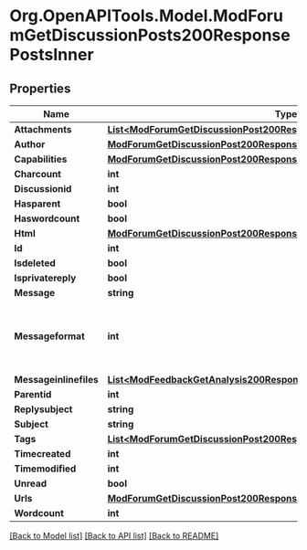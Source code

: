 # Org.OpenAPITools.Model.ModForumGetDiscussionPosts200ResponsePostsInner

## Properties

Name | Type | Description | Notes
------------ | ------------- | ------------- | -------------
**Attachments** | [**List&lt;ModForumGetDiscussionPost200ResponsePostAttachmentsInner&gt;**](ModForumGetDiscussionPost200ResponsePostAttachmentsInner.md) |  | [optional] 
**Author** | [**ModForumGetDiscussionPost200ResponsePostAuthor**](ModForumGetDiscussionPost200ResponsePostAuthor.md) |  | [optional] 
**Capabilities** | [**ModForumGetDiscussionPost200ResponsePostCapabilities**](ModForumGetDiscussionPost200ResponsePostCapabilities.md) |  | [optional] 
**Charcount** | **int** | charcount | [optional] 
**Discussionid** | **int** | discussionid | [optional] 
**Hasparent** | **bool** | hasparent | [optional] 
**Haswordcount** | **bool** | haswordcount | [optional] 
**Html** | [**ModForumGetDiscussionPost200ResponsePostHtml**](ModForumGetDiscussionPost200ResponsePostHtml.md) |  | [optional] 
**Id** | **int** | id | [optional] 
**Isdeleted** | **bool** | isdeleted | [optional] 
**Isprivatereply** | **bool** | isprivatereply | [optional] 
**Message** | **string** | message | [optional] 
**Messageformat** | **int** | message format (1 &#x3D; HTML, 0 &#x3D; MOODLE, 2 &#x3D; PLAIN, or 4 &#x3D; MARKDOWN) | [optional] 
**Messageinlinefiles** | [**List&lt;ModFeedbackGetAnalysis200ResponseItemsdataInnerItemItemfilesInner&gt;**](ModFeedbackGetAnalysis200ResponseItemsdataInnerItemItemfilesInner.md) |  | [optional] 
**Parentid** | **int** | parentid | [optional] 
**Replysubject** | **string** | replysubject | [optional] 
**Subject** | **string** | subject | [optional] 
**Tags** | [**List&lt;ModForumGetDiscussionPost200ResponsePostTagsInner&gt;**](ModForumGetDiscussionPost200ResponsePostTagsInner.md) |  | [optional] 
**Timecreated** | **int** | timecreated | [optional] 
**Timemodified** | **int** | timemodified | [optional] 
**Unread** | **bool** | unread | [optional] 
**Urls** | [**ModForumGetDiscussionPost200ResponsePostUrls**](ModForumGetDiscussionPost200ResponsePostUrls.md) |  | [optional] 
**Wordcount** | **int** | wordcount | [optional] 

[[Back to Model list]](../README.md#documentation-for-models) [[Back to API list]](../README.md#documentation-for-api-endpoints) [[Back to README]](../README.md)

